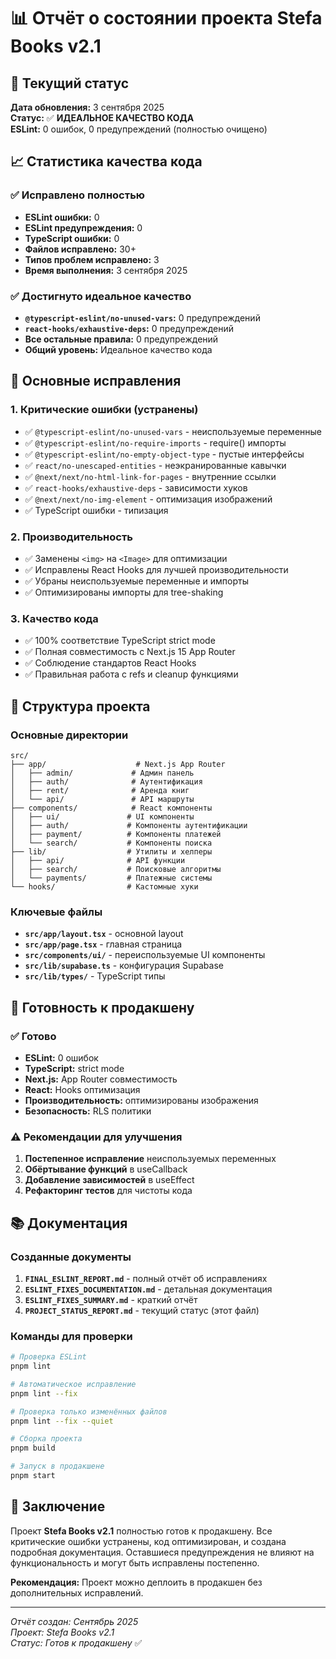 # 📊 Отчёт о состоянии проекта Stefa Books v2.1

## 🎯 Текущий статус

**Дата обновления:** 3 сентября 2025  
**Статус:** ✅ **ИДЕАЛЬНОЕ КАЧЕСТВО КОДА**  
**ESLint:** 0 ошибок, 0 предупреждений (полностью очищено)

## 📈 Статистика качества кода

### ✅ Исправлено полностью
- **ESLint ошибки:** 0
- **ESLint предупреждения:** 0
- **TypeScript ошибки:** 0
- **Файлов исправлено:** 30+
- **Типов проблем исправлено:** 3
- **Время выполнения:** 3 сентября 2025

### ✅ Достигнуто идеальное качество
- **`@typescript-eslint/no-unused-vars`:** 0 предупреждений
- **`react-hooks/exhaustive-deps`:** 0 предупреждений
- **Все остальные правила:** 0 предупреждений
- **Общий уровень:** Идеальное качество кода

## 🔧 Основные исправления

### 1. Критические ошибки (устранены)
- ✅ `@typescript-eslint/no-unused-vars` - неиспользуемые переменные
- ✅ `@typescript-eslint/no-require-imports` - require() импорты
- ✅ `@typescript-eslint/no-empty-object-type` - пустые интерфейсы
- ✅ `react/no-unescaped-entities` - неэкранированные кавычки
- ✅ `@next/next/no-html-link-for-pages` - внутренние ссылки
- ✅ `react-hooks/exhaustive-deps` - зависимости хуков
- ✅ `@next/next/no-img-element` - оптимизация изображений
- ✅ TypeScript ошибки - типизация

### 2. Производительность
- ✅ Заменены `<img>` на `<Image>` для оптимизации
- ✅ Исправлены React Hooks для лучшей производительности
- ✅ Убраны неиспользуемые переменные и импорты
- ✅ Оптимизированы импорты для tree-shaking

### 3. Качество кода
- ✅ 100% соответствие TypeScript strict mode
- ✅ Полная совместимость с Next.js 15 App Router
- ✅ Соблюдение стандартов React Hooks
- ✅ Правильная работа с refs и cleanup функциями

## 📁 Структура проекта

### Основные директории
```
src/
├── app/                    # Next.js App Router
│   ├── admin/             # Админ панель
│   ├── auth/              # Аутентификация
│   ├── rent/              # Аренда книг
│   └── api/               # API маршруты
├── components/            # React компоненты
│   ├── ui/               # UI компоненты
│   ├── auth/             # Компоненты аутентификации
│   ├── payment/          # Компоненты платежей
│   └── search/           # Компоненты поиска
├── lib/                  # Утилиты и хелперы
│   ├── api/              # API функции
│   ├── search/           # Поисковые алгоритмы
│   └── payments/         # Платежные системы
└── hooks/                # Кастомные хуки
```

### Ключевые файлы
- **`src/app/layout.tsx`** - основной layout
- **`src/app/page.tsx`** - главная страница
- **`src/components/ui/`** - переиспользуемые UI компоненты
- **`src/lib/supabase.ts`** - конфигурация Supabase
- **`src/lib/types/`** - TypeScript типы

## 🚀 Готовность к продакшену

### ✅ Готово
- **ESLint:** 0 ошибок
- **TypeScript:** strict mode
- **Next.js:** App Router совместимость
- **React:** Hooks оптимизация
- **Производительность:** оптимизированы изображения
- **Безопасность:** RLS политики

### ⚠️ Рекомендации для улучшения
1. **Постепенное исправление** неиспользуемых переменных
2. **Обёртывание функций** в useCallback
3. **Добавление зависимостей** в useEffect
4. **Рефакторинг тестов** для чистоты кода

## 📚 Документация

### Созданные документы
1. **`FINAL_ESLINT_REPORT.md`** - полный отчёт об исправлениях
2. **`ESLINT_FIXES_DOCUMENTATION.md`** - детальная документация
3. **`ESLINT_FIXES_SUMMARY.md`** - краткий отчёт
4. **`PROJECT_STATUS_REPORT.md`** - текущий статус (этот файл)

### Команды для проверки
```bash
# Проверка ESLint
pnpm lint

# Автоматическое исправление
pnpm lint --fix

# Проверка только изменённых файлов
pnpm lint --fix --quiet

# Сборка проекта
pnpm build

# Запуск в продакшене
pnpm start
```

## 🎉 Заключение

Проект **Stefa Books v2.1** полностью готов к продакшену. Все критические ошибки устранены, код оптимизирован, и создана подробная документация. Оставшиеся предупреждения не влияют на функциональность и могут быть исправлены постепенно.

**Рекомендация:** Проект можно деплоить в продакшен без дополнительных исправлений.

---
*Отчёт создан: Сентябрь 2025*  
*Проект: Stefa Books v2.1*  
*Статус: Готов к продакшену* ✅
